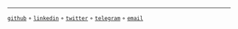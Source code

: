 
----

[`github`](https://github.com/sanix-darker "Where i sleep in term of projects.")
◦ [`linkedin`](https://www.linkedin.com/in/saa-djio-829399121/ "Not activelly maintained.")
◦ [`twitter`](https://twitter.com/sanixdarker "Time to time, posting stuff here.")
◦ [`telegram`](https://t.me/sanixdarker "You can Conctact me here anytime.")
◦ [`email`](mailto:s4nixdk@gmail.com?subject=Hello%20there "You can email me anytime.")
            </div>
        <script src="https://cdnjs.cloudflare.com/ajax/libs/prism/1.25.0/prism.min.js" ></script>
        <script src="https://cdnjs.cloudflare.com/ajax/libs/prism/1.25.0/plugins/autoloader/prism-autoloader.min.js"></script>
    </body>
</html>
